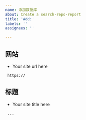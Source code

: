```yaml
---
name: 添加数据库
about: Create a search-repo-report
title: 'Add:'
labels: ''
assignees: ''

---
```


## 网站
 - Your site url here
```
 https://
```
## 标题
- Your site title here
```
 ...
```
